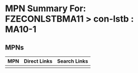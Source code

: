 



# MPN Summary For: FZECONLSTBMA11 > con-lstb : MA10-1

## MPNs
  

|MPN|Direct Links|Search Links|
| :--- | :--- | :--- |
||||
